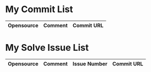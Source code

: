 # My Commit List
|Opensource|Comment|Commit URL|
|-|-|-|
# My Solve Issue List
|Opensource|Comment|Issue Number|Commit URL|
|-|-|-|-|
